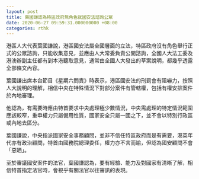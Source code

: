 ```yaml
---
layout: post
title: 葉國謙認為特區政府無角色就國安法諮詢公眾
date: 2020-06-27 09:59:31.000000000 +08:00
categories: rthk
---
```


港區人大代表葉國謙說，港區國安法屬全國層面的立法，特區政府沒有角色舉行正式的公眾諮詢，只能收集意見，並應由人大常委負責公開諮詢，全國人大法工委及港澳辦副主任都有到本港聽取意見，通常由全國人大發出的草案說明，都幾乎透露全部條文內容。

葉國謙出席本台節目《星期六問責》時表示，港區國安法的刑罰會有阻嚇力，按照人大說明的理解，相信中央在特殊情況下對部分案件有管轄權，包括有權安排案件於內地審理。

他認為，有需要時應由特首要求中央處理極少數情況，中央需處理的特定情況範圍應該較窄，重申權力只屬備用性質，國家安全只屬一國之下，並不會以特別行政區或內地去區分。

葉國謙說，中央指派國家安全事務顧問，並非不信任特區政府而是有需要，港英年代亦有政治顧問，特首由國務院總理委任，權力亦不言而喻，但認為國安顧問不會「惡晒」。

至於審議國安案件的法官，葉國謙認為，要有經驗、能力及對國家有清晰了解，相信特首指定法官時，會視乎有關法官以往審訊的表現。
